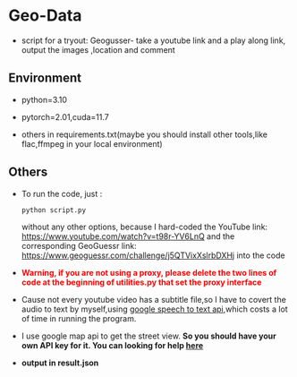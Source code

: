 # Geo-Data
- script for a tryout: Geogusser- take a youtube link and a play along link, output the images ,location and comment



## Environment

- python=3.10

- pytorch=2.01,cuda=11.7

- others in requirements.txt(maybe you should install other tools,like flac,ffmpeg in your local environment)

##  Others

- To run the code, just :

  ~~~
  python script.py
  ~~~

  without any other options, because I hard-coded the YouTube link: https://www.youtube.com/watch?v=t98r-YV6LnQ  and the corresponding GeoGuessr link: https://www.geoguessr.com/challenge/j5QTVixXslrbDXHj into the code

- <strong style="color: red;">Warning, if you are not using a proxy, please delete the two lines of code at the beginning of utilities.py that set the proxy interface</strong>

- Cause not every youtube video has a subtitle file,so I have to covert the audio to text by myself,using [google speech to text api](https://cloud.google.com/speech-to-text/docs/quickstart),which costs a lot of time in running the program.  

- I use google map api to get the street view. **So you should have your own API key for it. You can looking for help [here](https://developers.google.com/streetview/publish)**

- **output in result.json**
